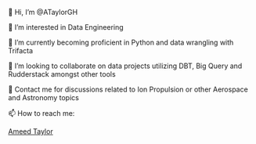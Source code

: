👋 Hi, I’m @ATaylorGH

👀 I’m interested in Data Engineering 

🌱 I’m currently becoming proficient in Python and data wrangling with Trifacta

💞️ I’m looking to collaborate on data projects utilizing DBT, Big Query and Rudderstack amongst other tools

🚀 Contact me for discussions related to Ion Propulsion or other Aerospace and Astronomy topics

📫 How to reach me: <div class="badge-base LI-profile-badge" data-locale="en_US" data-size="medium" data-theme="light" data-type="VERTICAL" data-vanity="ameedtaylor" data-version="v1"><a class="badge-base__link LI-simple-link" href="https://www.linkedin.com/in/ameedtaylor?trk=profile-badge">Ameed Taylor</a></div>
              
